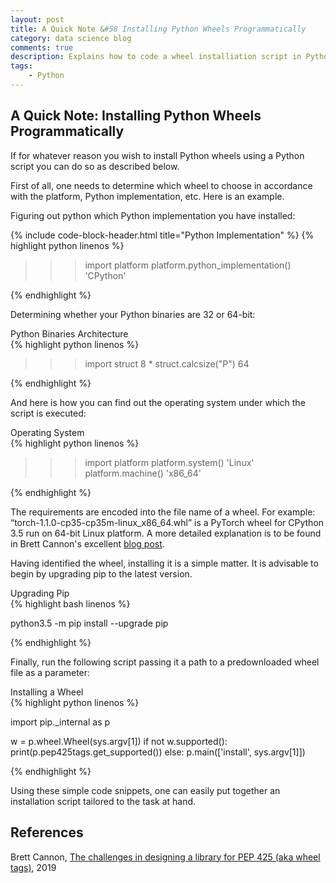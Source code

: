 ```yaml
---
layout: post
title: A Quick Note &#58 Installing Python Wheels Programmatically
category: data science blog
comments: true
description: Explains how to code a wheel installiation script in Python 
tags:
    - Python
---
```


## A Quick Note: Installing Python Wheels Programmatically

If for whatever reason you wish to install Python wheels using a Python script you can do so as described below. 

First of all, one needs to determine which wheel to choose in accordance with the platform, Python implementation, etc.  Here is an example.

Figuring out python which Python implementation you have installed: 

{% include code-block-header.html title="Python Implementation" %}
{% highlight python linenos %}

>>> import platform
>>> platform.python_implementation()
'CPython'
>>>

{% endhighlight %} 

Determining whether your Python binaries are 32 or 64-bit:

<div class="env-header">Python Binaries Architecture</div>
{% highlight python linenos %}

>>> import struct
>>> 8 * struct.calcsize("P")
64

{% endhighlight %} 

And here is how you can find out the operating system under which the script is executed:

<div class="env-header">Operating System</div>
{% highlight python linenos %}

>>> import platform
>>> platform.system()
'Linux'
>>> platform.machine()
'x86_64'

{% endhighlight %}

The requirements are encoded into the file name of a wheel. For example: “torch-1.1.0-cp35-cp35m-linux_x86_64.whl” is a PyTorch wheel for CPython 3.5 run on 64-bit Linux platform. A more detailed explanation is to be found in Brett Cannon's excellent [blog post](https://snarky.ca/the-challenges-in-designing-a-library-for-pep-425/). 

Having identified the wheel, installing it is a simple matter. It is advisable to begin by upgrading pip to the latest version. 

<div class="env-header">Upgrading Pip</div>
{% highlight bash linenos %}

python3.5 -m pip install --upgrade pip

{% endhighlight %}

Finally, run the following script passing it a path to a predownloaded wheel file as a parameter:

<div class="env-header">Installing a Wheel</div>
{% highlight python linenos %}

import pip._internal as p

w = p.wheel.Wheel(sys.argv[1])
if not w.supported():
	print(p.pep425tags.get_supported())
else:
	p.main(['install', sys.argv[1]])

{% endhighlight %}

Using these simple code snippets, one can easily put together an installation script tailored to the task at hand. 

## References

Brett Cannon, [The challenges in designing a library for PEP 425 (aka wheel tags)](https://snarky.ca/the-challenges-in-designing-a-library-for-pep-425/), 2019

